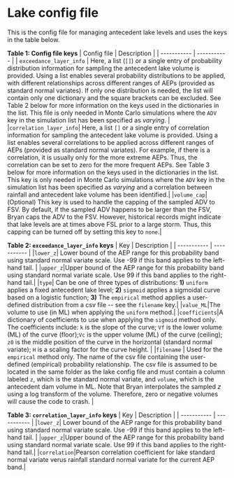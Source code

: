 # Lake config file
This is the config file for managing antecedent lake levels and uses the keys in the table below.  

**Table 1: Config file keys**
| Config file | Description |
| ----------- | ----------- |
| ```exceedance_layer_info``` | Here, a list (```[]```) or a single entry of probability distribution information for sampling the antecedent lake volume is provided. Using a list enables several probability distributions to be applied, with different relationships across different ranges of AEPs (provided as standard normal variates). If only one distribution is needed, the list will contain only one dictionary and the square brackets can be excluded. See Table 2 below for more information on the keys used in the dictionaries in the list. This file is only needed in Monte Carlo simulations where the ```ADV``` key in the simulation list has been specified as *varying*. |
|```correlation_layer_info```| Here, a list ```[]``` or a single entry of correlation information for sampling the antecedent lake volume is provided. Using a list enables several correlations to be applied across different ranges of AEPs (provided as standard normal variates). For example, if there is a correlation, it is usually only for the more extreme AEPs. Thus, the correlation can be set to zero for the more frequent AEPs. See Table 3 below for more information on the keys used in the dictionaries in the list. This key is only needed in Monte Carlo simulations where the ```ADV``` key in the simulation list has been specified as *varying* and a correlation between rainfall and antecedent lake volume has been identified.|
|```volume_cap```|(Optional) This key is used to handle the capping of the sampled ADV to FSV. By default, if the sampled ADV happens to be larger than the FSV, Bryan caps the ADV to the FSV. However, historical records might indicate that lake levels are at times above FSL prior to a large storm. Thus, this capping can be turned off by setting this key to ```none```.|

**Table 2: ```exceedance_layer_info``` keys**
| Key | Description |
| ----------- | ----------- |
|```lower_z```| Lower bound of the AEP range for this probability band using standard normal variate scale. Use -99 if this band applies to the left-hand tail. |
|```upper_z```|Upper bound of the AEP range for this probability band using standard normal variate scale. Use 99 if this band applies to the right-hand tail.|
|```type```| Can be one of three types of distributions: **1)** ```uniform``` applies a fixed antecedent lake level; **2)** ```sigmoid``` applies a sigmoidal curve based on a logistic function; **3)** The ```empirical``` method applies a user-defined distribution from a csv file -- see the ```filename``` key.|
|```value_ML```|The volume to use (in ML) when applying the ```uniform``` method.|
|```coefficients```|A dictionary of coefficients to use when applying the ```sigmoid``` method only. The coefficients include: ```k``` is the slope of the curve; ```Vf``` is the lower volume (ML) of the curve (floor);```Vc``` is the upper volume (ML) of the curve (ceiling); ```z0``` is the middle position of the curve in the horizontal (standard normal variate); ```H``` is a scaling factor for the curve height. |
|```filename``` | Used for the ```empirical``` method only. The name of the csv file containing the user-defined (empirical) probability relationship. The csv file is assumed to be located in the same folder as the lake config file and must contain a column labeled ```z```, which is the standard normal variate, and ```volume```, which is the antecedent dam volume in ML. Note that Bryan interpolates the sampled *z* using a log transform of the volume. Therefore, zero or negative volumes will cause the code to crash. |

**Table 3: ```correlation_layer_info``` keys**
| Key | Description |
| ----------- | ----------- |
|```lower_z```| Lower bound of the AEP range for this probability band using standard normal variate scale. Use -99 if this band applies to the left-hand tail. |
|```upper_z```|Upper bound of the AEP range for this probability band using standard normal variate scale. Use 99 if this band applies to the right-hand tail.|
|```correlation```|Pearson correlation coefficient for lake standard normal variate verus rainfall standard normal variate for the current AEP band.|
